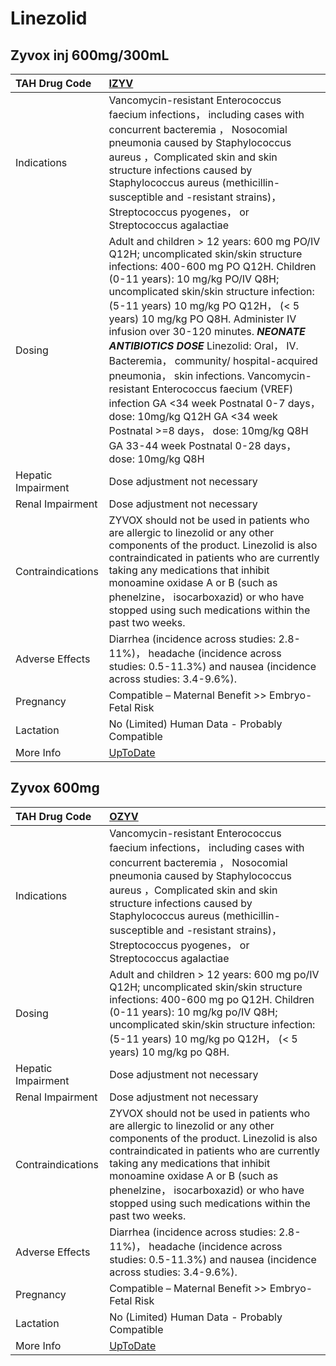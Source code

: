 # Linezolid

## Zyvox inj 600mg/300mL

| TAH Drug Code      | [IZYV](https://www.tahsda.org.tw/drugs/hissearch.php?drug_code=IZYV)                                                                                                                                                                                                                                                                                                                                                                                                                                                                                                                                                                                                         |
|:-------------------|:-----------------------------------------------------------------------------------------------------------------------------------------------------------------------------------------------------------------------------------------------------------------------------------------------------------------------------------------------------------------------------------------------------------------------------------------------------------------------------------------------------------------------------------------------------------------------------------------------------------------------------------------------------------------------------|
| Indications        | Vancomycin-resistant Enterococcus faecium infections， including cases with concurrent bacteremia ， Nosocomial pneumonia caused by Staphylococcus aureus ，Complicated skin and skin structure infections caused by Staphylococcus aureus (methicillin-susceptible and -resistant strains)， Streptococcus pyogenes， or Streptococcus agalactiae                                                                                                                                                                                                                                                                                                                           |
| Dosing             | Adult and children > 12 years: 600 mg PO/IV Q12H; uncomplicated skin/skin structure infections: 400-600 mg PO Q12H. Children (0-11 years): 10 mg/kg PO/IV Q8H; uncomplicated skin/skin structure infection: (5-11 years) 10 mg/kg PO Q12H， (< 5 years) 10 mg/kg PO Q8H. Administer IV infusion over 30-120 minutes. *****NEONATE ANTIBIOTICS DOSE***** Linezolid: Oral， IV. Bacteremia， community/ hospital-acquired pneumonia， skin infections. Vancomycin-resistant Enterococcus faecium (VREF) infection GA <34 week Postnatal 0-7 days， dose: 10mg/kg Q12H GA <34 week Postnatal >=8 days， dose: 10mg/kg Q8H GA 33-44 week Postnatal 0-28 days， dose: 10mg/kg Q8H |
| Hepatic Impairment | Dose adjustment not necessary                                                                                                                                                                                                                                                                                                                                                                                                                                                                                                                                                                                                                                                |
| Renal Impairment   | Dose adjustment not necessary                                                                                                                                                                                                                                                                                                                                                                                                                                                                                                                                                                                                                                                |
| Contraindications  | ZYVOX should not be used in patients who are allergic to linezolid or any other components of the product. Linezolid is also contraindicated in patients who are currently taking any medications that inhibit monoamine oxidase A or B (such as phenelzine， isocarboxazid) or who have stopped using such medications within the past two weeks.                                                                                                                                                                                                                                                                                                                           |
| Adverse Effects    | Diarrhea (incidence across studies: 2.8-11%)， headache (incidence across studies: 0.5-11.3%) and nausea (incidence across studies: 3.4-9.6%).                                                                                                                                                                                                                                                                                                                                                                                                                                                                                                                               |
| Pregnancy          | Compatible – Maternal Benefit >> Embryo-Fetal Risk                                                                                                                                                                                                                                                                                                                                                                                                                                                                                                                                                                                                                           |
| Lactation          | No (Limited) Human Data - Probably Compatible                                                                                                                                                                                                                                                                                                                                                                                                                                                                                                                                                                                                                                |
| More Info          | [UpToDate](https://www.uptodate.com/contents/linezolid-drug-information)                                                                                                                                                                                                                                                                                                                                                                                                                                                                                                                                                                                                     |

## Zyvox 600mg

| TAH Drug Code      | [OZYV](https://www.tahsda.org.tw/drugs/hissearch.php?drug_code=OZYV)                                                                                                                                                                                                                                                                               |
|:-------------------|:---------------------------------------------------------------------------------------------------------------------------------------------------------------------------------------------------------------------------------------------------------------------------------------------------------------------------------------------------|
| Indications        | Vancomycin-resistant Enterococcus faecium infections， including cases with concurrent bacteremia ， Nosocomial pneumonia caused by Staphylococcus aureus ，Complicated skin and skin structure infections caused by Staphylococcus aureus (methicillin-susceptible and -resistant strains)， Streptococcus pyogenes， or Streptococcus agalactiae |
| Dosing             | Adult and children > 12 years: 600 mg po/IV Q12H; uncomplicated skin/skin structure infections: 400-600 mg po Q12H. Children (0-11 years): 10 mg/kg po/IV Q8H; uncomplicated skin/skin structure infection: (5-11 years) 10 mg/kg po Q12H， (< 5 years) 10 mg/kg po Q8H.                                                                           |
| Hepatic Impairment | Dose adjustment not necessary                                                                                                                                                                                                                                                                                                                      |
| Renal Impairment   | Dose adjustment not necessary                                                                                                                                                                                                                                                                                                                      |
| Contraindications  | ZYVOX should not be used in patients who are allergic to linezolid or any other components of the product. Linezolid is also contraindicated in patients who are currently taking any medications that inhibit monoamine oxidase A or B (such as phenelzine， isocarboxazid) or who have stopped using such medications within the past two weeks. |
| Adverse Effects    | Diarrhea (incidence across studies: 2.8-11%)， headache (incidence across studies: 0.5-11.3%) and nausea (incidence across studies: 3.4-9.6%).                                                                                                                                                                                                     |
| Pregnancy          | Compatible – Maternal Benefit >> Embryo-Fetal Risk                                                                                                                                                                                                                                                                                                 |
| Lactation          | No (Limited) Human Data - Probably Compatible                                                                                                                                                                                                                                                                                                      |
| More Info          | [UpToDate](https://www.uptodate.com/contents/linezolid-drug-information)                                                                                                                                                                                                                                                                           |

